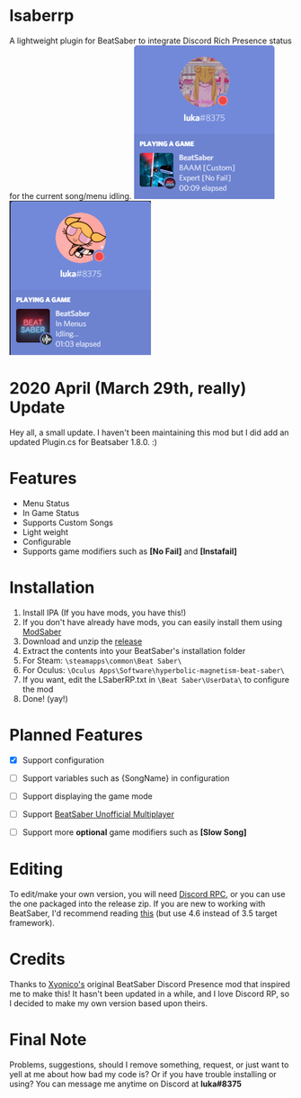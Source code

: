 # lsaberrp
A lightweight plugin for BeatSaber to integrate Discord Rich Presence status for the current song/menu idling.
![Preview Screenshot](https://raw.githubusercontent.com/lukasong/lsaberrp/master/imgs/LSaberRP%20In%20Game%202.png)
![Preview Screenshot](https://raw.githubusercontent.com/lukasong/lsaberrp/master/imgs/LSaberRP%20In%20Menu.png)

# 2020 April (March 29th, really) Update
Hey all, a small update. I haven't been maintaining this mod but I did add an updated Plugin.cs for Beatsaber 1.8.0. :)


# Features
* Menu Status
* In Game Status
* Supports Custom Songs
* Light weight
* Configurable
* Supports game modifiers such as **[No Fail]** and **[Instafail]**
    
    
# Installation        
1. Install IPA (If you have mods, you have this!)
2. If you don't have already have mods, you can easily install them using [ModSaber](https://www.modsaber.org/)
3. Download and unzip the [release](https://github.com/lukasong/lsaberrp/releases)
4. Extract the contents into your BeatSaber's installation folder
5. For Steam: `\steamapps\common\Beat Saber\`
6. For Oculus: `\Oculus Apps\Software\hyperbolic-magnetism-beat-saber\`
7. If you want, edit the LSaberRP.txt in `\Beat Saber\UserData\` to configure the mod
8. Done! (yay!)
          
          
# Planned Features        
- [x] Support configuration
- [ ] Support variables such as {SongName} in configuration
- [ ] Support displaying the game mode
- [ ] Support [BeatSaber Unofficial Multiplayer](https://github.com/andruzzzhka/BeatSaberMultiplayer/releases)
- [ ] Support more **optional** game modifiers such as **[Slow Song]**
          
       
# Editing
To edit/make your own version, you will need [Discord RPC](https://github.com/discordapp/discord-rpc/releases), or you can use the one packaged into the release zip. If you are new to working with BeatSaber, I'd recommend reading [this](https://pastebin.com/raw/Md5VLALp) (but use 4.6 instead of 3.5 target framework).


# Credits
Thanks to [Xyonico's](https://github.com/xyonico/BeatSaberDiscordPresence) original BeatSaber Discord Presence mod that inspired me to make this! It hasn't been updated in a while, and I love Discord RP, so I decided to make my own version based upon theirs.


# Final Note
Problems, suggestions, should I remove something, request, or just want to yell at me about how bad my code is? Or if you have trouble installing or using? You can message me anytime on Discord at **luka#8375**
